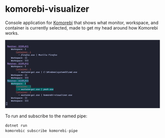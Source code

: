 # komorebi-visualizer

Console application for [Komorebi](https://github.com/LGUG2Z/komorebi) that shows what monitor, workspace, and container is currently selected, made to get my head around how Komorebi works.

![console](./img/snip.png)

To run and subscribe to the named pipe:

```csharp
dotnet run
komorebic subscribe komorebi-pipe
```
